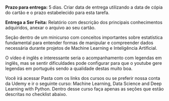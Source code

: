 **Prazo para entrega:** 5 dias. Criar data de entrega utilizando a data de cópia do cartão e o prazo estabelecido para esta tarefa.

**Entrega a Ser Feita:** Relatório com descrição dos principais conhecimentos adquiridos, anexar o arquivo ao seu cartão.

Seção dentro de um minicurso com conceitos importantes sobre estatística fundamental para entender formas de manipular e compreender dados necessária durante projetos de Machine Learning e Inteligência Artificial.

O vídeo é inglês e interessante seria o acompanhamento com legendas em inglês, mas se sentir dificuldades pode configurar para que o youtube gere legendas em português sendo a qualidade destas muito boa.

Você irá acessar Pasta com os links dos cursos ou se preferir nossa conta da Udemy e ir o seguinte curso: Machine Learning, Data Science and Deep Learning with Python. Dentro desse curso faça apenas as seções que estão descritas no checklist abaixo.
